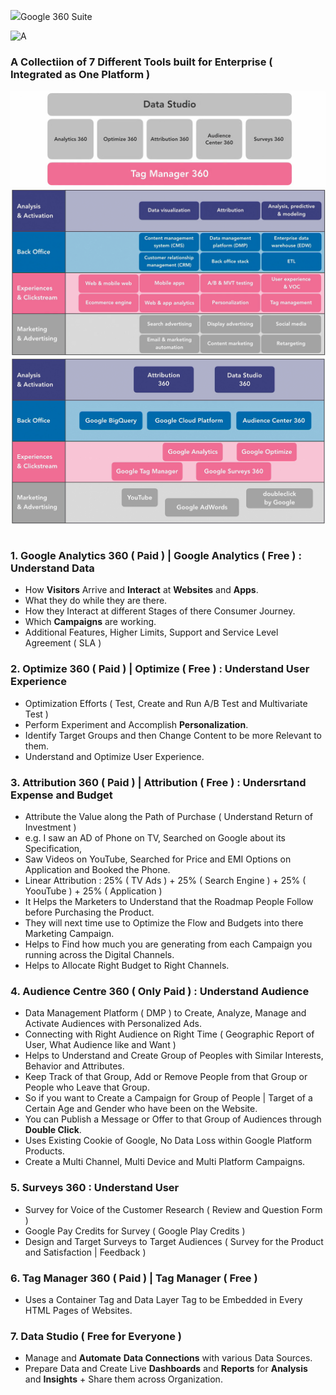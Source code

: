 <p><img src='MarketingPlatform.svg'>Google 360 Suite </p>

![A](MarketingPlatform.svg)

### A Collectiion of 7 Different Tools built for Enterprise ( Integrated as One Platform )

<table align=center>
  <tr><img src="Image/GA360.png"></tr>
  <tr><img src="Image/Suite.png"></tr>
  <tr><img src="Image/Google360Suite.png"></tr>
</table>

### 1. Google Analytics 360 ( Paid ) | Google Analytics ( Free ) : Understand Data
- How **Visitors** Arrive and **Interact** at **Websites** and **Apps**.
- What they do while they are there.
- How they Interact at different Stages of there Consumer Journey.
- Which **Campaigns** are working.
- Additional Features, Higher Limits, Support and Service Level Agreement ( SLA )

### 2. Optimize 360 ( Paid ) | Optimize ( Free ) : Understand User Experience
- Optimization Efforts ( Test, Create and Run A/B Test and Multivariate Test )
- Perform Experiment and Accomplish **Personalization**.
- Identify Target Groups and then Change Content to be more Relevant to them.
- Understand and Optimize User Experience.

### 3. Attribution 360 ( Paid ) | Attribution ( Free ) : Undersrtand Expense and Budget
- Attribute the Value along the Path of Purchase ( Understand Return of Investment )
- e.g. I saw an AD of Phone on TV, Searched on Google about its Specification, 
- Saw Videos on YouTube, Searched for Price and EMI Options on Application and Booked the Phone.
- Linear Attribution : 25% ( TV Ads ) + 25% ( Search Engine ) + 25% ( YoouTube ) + 25% ( Application )
- It Helps the Marketers to Understand that the Roadmap People Follow before Purchasing the Product.
- They will next time use to Optimize the Flow and Budgets into there Marketing Campaign.
- Helps to Find how much you are generating from each Campaign you running across the Digital Channels.
- Helps to Allocate Right Budget to Right Channels.

### 4. Audience Centre 360 ( Only Paid ) : Understand Audience
- Data Management Platform ( DMP ) to Create, Analyze, Manage and Activate Audiences with Personalized Ads.
- Connecting with Right Audience on Right Time ( Geographic Report of User, What Audience like and Want )
- Helps to Understand and Create Group of Peoples with Similar Interests, Behavior and Attributes.
- Keep Track of that Group, Add or Remove People from that Group or People who Leave that Group.
- So if you want to Create a Campaign for Group of People | Target of a Certain Age and Gender who have been on the Website.
- You can Publish a Message or Offer to that Group of Audiences through **Double Click**.
- Uses Existing Cookie of Google, No Data Loss within Google Platform Products.
- Create a Multi Channel, Multi Device and Multi Platform Campaigns.

### 5. Surveys 360 : Understand User 
- Survey for Voice of the Customer Research ( Review and Question Form )
- Google Pay Credits for Survey ( Google Play Credits )
- Design and Target Surveys to Target Audiences ( Survey for the Product and Satisfaction | Feedback )

### 6. Tag Manager 360 ( Paid ) | Tag Manager ( Free )
- Uses a Container Tag and Data Layer Tag to be Embedded in Every HTML Pages of Websites. 

### 7. Data Studio ( Free for Everyone )
- Manage and **Automate** **Data Connections** with various Data Sources.
- Prepare Data and Create Live **Dashboards** and **Reports** for **Analysis** and **Insights** + Share them across Organization.
